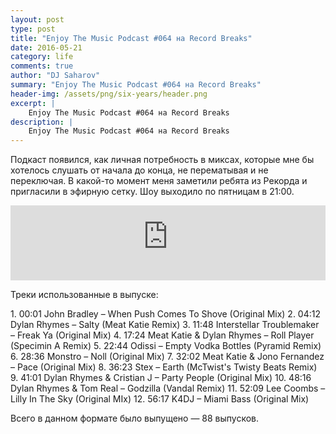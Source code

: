 ```yaml
---
layout: post
type: post
title: "Enjoy The Music Podcast #064 на Record Breaks"
date: 2016-05-21
category: life
comments: true
author: "DJ Saharov"
summary: "Enjoy The Music Podcast #064 на Record Breaks"
header-img: /assets/png/six-years/header.png
excerpt: |
    Enjoy The Music Podcast #064 на Record Breaks
description: |
    Enjoy The Music Podcast #064 на Record Breaks
---
```


<p>
<span class="firstcharacter">П</span>одкаст появился, как личная потребность в миксах, которые мне бы хотелось слушать от начала до конца, не перематывая и не переключая. В какой-то момент меня заметили ребята из Рекорда и пригласили в эфирную сетку. Шоу выходило по пятницам в 21:00.
</p>

<iframe width="100%" height="120" src="https://player-widget.mixcloud.com/widget/iframe/?hide_cover=1&feed=%2Fdjsaharovofficial%2Fenjoy-the-music-podcast-064%2F" frameborder="0" allow="encrypted-media; fullscreen; autoplay; idle-detection; speaker-selection; web-share;" ></iframe>

<p>Треки использованные в выпуске:</p>
1. 00:01 John Bradley – When Push Comes To Shove (Original Mix)
2. 04:12 Dylan Rhymes – Salty (Meat Katie Remix)
3. 11:48 Interstellar Troublemaker – Freak Ya (Original Mix)
4. 17:24 Meat Katie & Dylan Rhymes – Roll Player (Specimin A Remix)
5. 22:44 Odissi – Empty Vodka Bottles (Pyramid Remix)
6. 28:36 Monstro – Noll (Original Mix)
7. 32:02 Meat Katie & Jono Fernandez – Pace (Original Mix)
8. 36:23 Stex – Earth (McTwist's Twisty Beats Remix)
9. 41:01 Dylan Rhymes & Cristian J – Party People (Original Mix)
10. 48:16 Dylan Rhymes & Tom Real – Godzilla (Vandal Remix)
11. 52:09 Lee Coombs – Lilly In The Sky (Original MIx)
12. 56:17 K4DJ – Miami Bass (Original Mix)

<p>Всего в данном формате было выпущено &mdash; 88 выпусков.</p>
